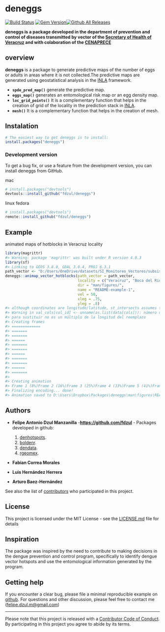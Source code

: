 
<!-- README.md is generated from README.Rmd. Please edit that file -->

# **deneggs**

[![Build
Status](https://travis-ci.org/pages-themes/cayman.svg?branch=master)](https://travis-ci.org/pages-themes/cayman)
[![Gem
Version](https://badge.fury.io/rb/jekyll-theme-cayman.svg)](https://badge.fury.io/rb/jekyll-theme-cayman)[![Github
All
Releases](https://img.shields.io/github/downloads/fdzul/deneggs/total.svg)]()

**deneggs is a package developed in the department of prevention and
control of diseases transmitted by vector of the [Secretary of Health of
Veracruz](https://www.ssaver.gob.mx/) and with colaboration of the
[CENAPRECE](https://www.gob.mx/salud/cenaprece)**

## **overview**

**deneggs** is a package to generate predictive maps of the number of
eggs or adults in areas where it is not collected.The predictive maps
are generated using geostatistical analysis in the
[INLA](http://www.r-inla.org/) framework.

-   **`spde_pred_map()`** generate the predictive map.
-   **`eggs_map()`** generates an entomological risk map or an egg
    density map.
-   **`loc_grid_points()`** It is a complementary function that helps in
    the creation of grid of the locality in the prediction stack in
    [INLA](http://www.r-inla.org/).
-   **`mesh()`** It is a complementary function that helps in the
    creation of mesh.

## Instalation

``` r
# The easiest way to get deneggs is to install:
install.packages("deneggs")
```

### Development version

To get a bug fix, or use a feature from the development version, you can
install deneggs from GitHub.

mac

``` r
# install.packages("devtools")
devtools::install_github("fdzul/deneggs")
```

linux fedora

``` r
# install.packages("devtools")
remote::install_github("fdzul/deneggs")
```

## Example

animated maps of hotblocks in Veracruz locality

``` r
library(magrittr)
#> Warning: package 'magrittr' was built under R version 4.0.3
library(sf)
#> Linking to GEOS 3.8.0, GDAL 3.0.4, PROJ 6.3.1
path_vector <- "D:/Users/OneDrive/datasets/SI_Monitoreo_Vectores/subsistema_vigilancia_dengue/2020/30_Veracruz"
deneggs::animap_vector_hotblocks(path_vector = path_vector,
                                 locality = c("Veracruz", "Boca del Rio"),
                                 dir = "man/figures/",
                                 name = "README-example-1",
                                 vel = 50,
                                 xleg = .75,
                                 yleg = .8)
#> although coordinates are longitude/latitude, st_intersects assumes that they are planar
#> Warning in val_cols[col_id] <- unname(as.list(data[cols])): número de items para
#> para sustituir no es un múltiplo de la longitud del reemplazo
#> Creating frames
#> =============
#> =======
#> =======
#> ======
#> =======
#> =======
#> ======
#> =======
#> =======
#> ======
#> =======
#> 
#> Creating animation
#> Frame 1 (8%)Frame 2 (16%)Frame 3 (25%)Frame 4 (33%)Frame 5 (41%)Frame 6 (50%)Frame 7 (58%)Frame 8 (66%)Frame 9 (75%)Frame 10 (83%)Frame 11 (91%)Frame 12 (100%)
#> Finalizing encoding... done!
#> Animation saved to D:\Users\Dropbox\Packages\deneggs\man\figures\README-example-1_animated_map.gif
```

## Authors

-   **Felipe Antonio Dzul Manzanilla** -**<https://github.com/fdzul>** -
    Packages developed in github:

    1.  [denhotspots](https://github.com/fdzul/denhotspots).
    2.  [boldenr](https://github.com/fdzul/boldenr).
    3.  [dendata](https://github.com/fdzul/dendata).
    4.  [rgeomex](https://github.com/fdzul/rgeomex).

-   **Fabian Correa Morales**

-   **Luis Hernández Herrera**

-   **Arturo Baez-Hernández**

See also the list of
[contributors](https://github.com/fdzul/deneggs/contributors) who
participated in this project.

## License

This project is licensed under the MIT License - see the
[LICENSE.md](LICENSE.md) file for details

## Inspiration

The package was inspired by the need to contribute to making decisions
in the dengue prevention and control program, specifically to identify
dengue vector hotspots and use the entomological information generated
by the program.

## Getting help

If you encounter a clear bug, please file a minimal reproducible example
on [github](https://github.com/fdzul/deneggs/issues). For questions and
other discussion, please feel free to contact me
(<felipe.dzul.m@gmail.com>)

------------------------------------------------------------------------

Please note that this project is released with a [Contributor Code of
Conduct](https://dplyr.tidyverse.org/CODE_OF_CONDUCT). By participating
in this project you agree to abide by its terms.
